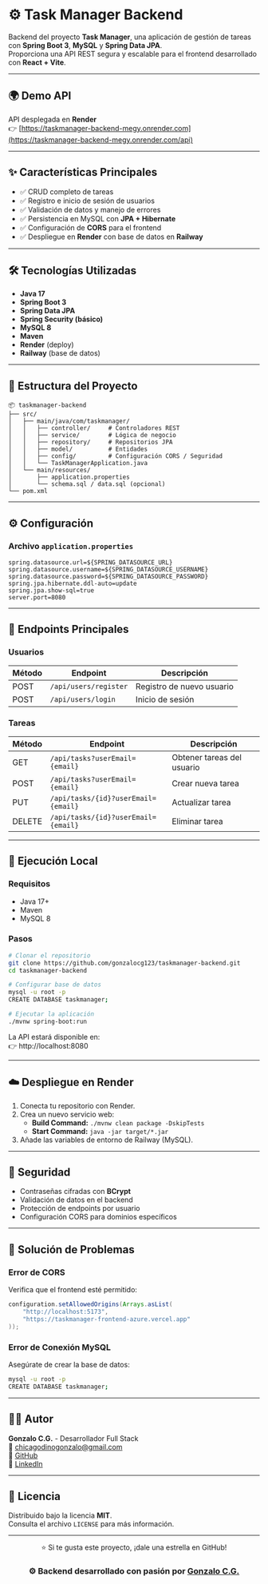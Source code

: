 # ⚙️ Task Manager Backend

Backend del proyecto **Task Manager**, una aplicación de gestión de tareas con **Spring Boot 3**, **MySQL** y **Spring Data JPA**.  
Proporciona una API REST segura y escalable para el frontend desarrollado con **React + Vite**.

---

## 🌍 Demo API

API desplegada en **Render**  
👉 [https://taskmanager-backend-megy.onrender.com](https://taskmanager-backend-megy.onrender.com/api)

---

## ✨ Características Principales

- ✅ CRUD completo de tareas 
- ✅ Registro e inicio de sesión de usuarios  
- ✅ Validación de datos y manejo de errores  
- ✅ Persistencia en MySQL con **JPA + Hibernate**  
- ✅ Configuración de **CORS** para el frontend  
- ✅ Despliegue en **Render** con base de datos en **Railway**

---

## 🛠️ Tecnologías Utilizadas

- **Java 17**  
- **Spring Boot 3**  
- **Spring Data JPA**  
- **Spring Security (básico)**  
- **MySQL 8**  
- **Maven**  
- **Render** (deploy)  
- **Railway** (base de datos)  

---

## 🧱 Estructura del Proyecto

```
📦 taskmanager-backend
├── src/
│   ├── main/java/com/taskmanager/
│   │   ├── controller/     # Controladores REST
│   │   ├── service/        # Lógica de negocio
│   │   ├── repository/     # Repositorios JPA
│   │   ├── model/          # Entidades
│   │   ├── config/         # Configuración CORS / Seguridad
│   │   └── TaskManagerApplication.java
│   └── main/resources/
│       ├── application.properties
│       └── schema.sql / data.sql (opcional)
└── pom.xml
```

---

## ⚙️ Configuración

### Archivo `application.properties`

```properties
spring.datasource.url=${SPRING_DATASOURCE_URL}
spring.datasource.username=${SPRING_DATASOURCE_USERNAME}
spring.datasource.password=${SPRING_DATASOURCE_PASSWORD}
spring.jpa.hibernate.ddl-auto=update
spring.jpa.show-sql=true
server.port=8080
```

---

## 🔐 Endpoints Principales

### Usuarios
| Método | Endpoint | Descripción |
|---------|-----------|-------------|
| POST | `/api/users/register` | Registro de nuevo usuario |
| POST | `/api/users/login` | Inicio de sesión |

### Tareas
| Método | Endpoint | Descripción |
|---------|-----------|-------------|
| GET | `/api/tasks?userEmail={email}` | Obtener tareas del usuario |
| POST | `/api/tasks?userEmail={email}` | Crear nueva tarea |
| PUT | `/api/tasks/{id}?userEmail={email}` | Actualizar tarea |
| DELETE | `/api/tasks/{id}?userEmail={email}` | Eliminar tarea |

---

## 🧩 Ejecución Local

### Requisitos
- Java 17+
- Maven
- MySQL 8

### Pasos
```bash
# Clonar el repositorio
git clone https://github.com/gonzalocg123/taskmanager-backend.git
cd taskmanager-backend

# Configurar base de datos
mysql -u root -p
CREATE DATABASE taskmanager;

# Ejecutar la aplicación
./mvnw spring-boot:run
```

La API estará disponible en:  
👉 http://localhost:8080

---

## ☁️ Despliegue en Render

1. Conecta tu repositorio con Render.  
2. Crea un nuevo servicio web:  
   - **Build Command:** `./mvnw clean package -DskipTests`  
   - **Start Command:** `java -jar target/*.jar`  
3. Añade las variables de entorno de Railway (MySQL).  

---

## 🧠 Seguridad

- Contraseñas cifradas con **BCrypt**  
- Validación de datos en el backend  
- Protección de endpoints por usuario  
- Configuración CORS para dominios específicos

---

## 🧰 Solución de Problemas

### Error de CORS
Verifica que el frontend esté permitido:
```java
configuration.setAllowedOrigins(Arrays.asList(
    "http://localhost:5173",
    "https://taskmanager-frontend-azure.vercel.app"
));
```

### Error de Conexión MySQL
Asegúrate de crear la base de datos:
```bash
mysql -u root -p
CREATE DATABASE taskmanager;
```

---

## 👨‍💻 Autor

**Gonzalo C.G.** - Desarrollador Full Stack  
📧 [chicagodinogonzalo@gmail.com](chicagodinogonzalo@gmail.com)  
🐙 [GitHub](https://github.com/gonzalocg123)  
💼 [LinkedIn](https://www.linkedin.com/in/gonzalo-chica-godino-27710a33a/)

---

## 📝 Licencia

Distribuido bajo la licencia **MIT**.  
Consulta el archivo `LICENSE` para más información.

---

<div align="center">

⭐ Si te gusta este proyecto, ¡dale una estrella en GitHub!  

### ⚙️ Backend desarrollado con pasión por [Gonzalo C.G.](https://github.com/gonzalocg123)

</div>
